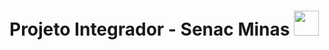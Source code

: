 # Projeto Integrador - Senac Minas <img src="https://upload.wikimedia.org/wikipedia/commons/thumb/8/86/Senac_logo.svg/2560px-Senac_logo.svg.png" width="40px">

